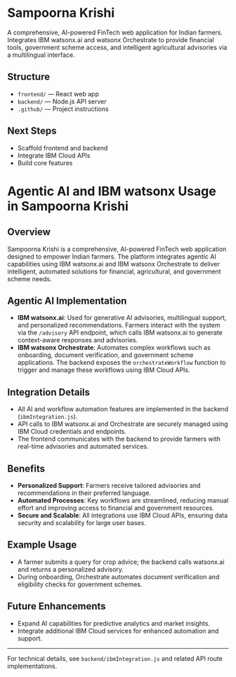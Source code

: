 # Sampoorna Krishi

A comprehensive, AI-powered FinTech web application for Indian farmers. Integrates IBM watsonx.ai and watsonx Orchestrate to provide financial tools, government scheme access, and intelligent agricultural advisories via a multilingual interface.

## Structure
- `frontend/` — React web app
- `backend/` — Node.js API server
- `.github/` — Project instructions

## Next Steps
- Scaffold frontend and backend
- Integrate IBM Cloud APIs
- Build core features


# Agentic AI and IBM watsonx Usage in Sampoorna Krishi

## Overview
Sampoorna Krishi is a comprehensive, AI-powered FinTech web application designed to empower Indian farmers. The platform integrates agentic AI capabilities using IBM watsonx.ai and IBM watsonx Orchestrate to deliver intelligent, automated solutions for financial, agricultural, and government scheme needs.

## Agentic AI Implementation
- **IBM watsonx.ai**: Used for generative AI advisories, multilingual support, and personalized recommendations. Farmers interact with the system via the `/advisory` API endpoint, which calls IBM watsonx.ai to generate context-aware responses and advisories.
- **IBM watsonx Orchestrate**: Automates complex workflows such as onboarding, document verification, and government scheme applications. The backend exposes the `orchestrateWorkflow` function to trigger and manage these workflows using IBM Cloud APIs.

## Integration Details
- All AI and workflow automation features are implemented in the backend (`ibmIntegration.js`).
- API calls to IBM watsonx.ai and Orchestrate are securely managed using IBM Cloud credentials and endpoints.
- The frontend communicates with the backend to provide farmers with real-time advisories and automated services.

## Benefits
- **Personalized Support**: Farmers receive tailored advisories and recommendations in their preferred language.
- **Automated Processes**: Key workflows are streamlined, reducing manual effort and improving access to financial and government resources.
- **Secure and Scalable**: All integrations use IBM Cloud APIs, ensuring data security and scalability for large user bases.

## Example Usage
- A farmer submits a query for crop advice; the backend calls watsonx.ai and returns a personalized advisory.
- During onboarding, Orchestrate automates document verification and eligibility checks for government schemes.

## Future Enhancements
- Expand AI capabilities for predictive analytics and market insights.
- Integrate additional IBM Cloud services for enhanced automation and support.

---
For technical details, see `backend/ibmIntegration.js` and related API route implementations.
